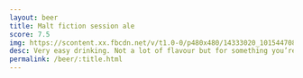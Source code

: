 ```yaml
---
layout: beer
title: Malt fiction session ale
score: 7.5
img: https://scontent.xx.fbcdn.net/v/t1.0-0/p480x480/14333020_10154470814048745_257468858783913286_n.jpg?oh=4fec6f8dd7e579a7e7c105a455c73c6e&oe=58C89FE3
desc: Very easy drinking. Not a lot of flavour but for something you’re drinking all day this would be great. A little bit tangy
permalink: /beer/:title.html
---
```

